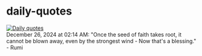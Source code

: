 # daily-quotes
[![Daily quotes](https://github.com/ceepu8/daily-quotes/actions/workflows/daily-quote.yml/badge.svg)](https://github.com/ceepu8/daily-quotes/actions/workflows/daily-quote.yml)<br/>
December 26, 2024 at 02:14 AM: "Once the seed of faith takes root, it cannot be blown away, even by the strongest wind - Now that's a blessing." - Rumi
